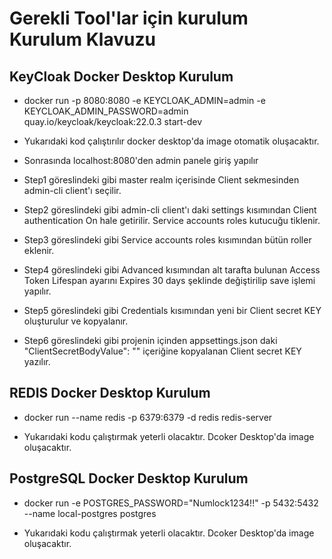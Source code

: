 # Gerekli Tool'lar için kurulum Kurulum Klavuzu

##  KeyCloak Docker Desktop Kurulum

- docker run -p 8080:8080 -e KEYCLOAK_ADMIN=admin -e KEYCLOAK_ADMIN_PASSWORD=admin quay.io/keycloak/keycloak:22.0.3 start-dev

- Yukarıdaki kod çalıştırılır docker desktop'da image otomatik oluşacaktır.

- Sonrasında localhost:8080'den admin panele giriş yapılır

- Step1 göreslindeki gibi master realm içerisinde Client sekmesinden admin-cli client'ı seçilir.

- Step2 göreslindeki gibi admin-cli client'ı daki settings kısımından Client authentication On hale getirilir. Service accounts roles kutucuğu tiklenir.

- Step3 göreslindeki gibi Service accounts roles kısımından bütün roller eklenir.

- Step4 göreslindeki gibi Advanced kısımından alt tarafta bulunan Access Token Lifespan ayarını Expires 30 days şeklinde değiştirilip save işlemi yapılır.

- Step5 göreslindeki gibi Credentials kısımından yeni bir Client secret KEY oluşturulur ve kopyalanır.

- Step6 göreslindeki gibi projenin içinden appsettings.json daki "ClientSecretBodyValue": "" içeriğine kopyalanan Client secret KEY yazılır.


##  REDIS Docker Desktop Kurulum

- docker run --name redis  -p 6379:6379  -d redis redis-server

- Yukarıdaki kodu çalıştırmak yeterli olacaktır. Dcoker Desktop'da image oluşacaktır.
  
##  PostgreSQL Docker Desktop Kurulum

- docker run -e POSTGRES_PASSWORD="Numlock1234!!" -p 5432:5432 --name local-postgres postgres

- Yukarıdaki kodu çalıştırmak yeterli olacaktır. Dcoker Desktop'da image oluşacaktır.

